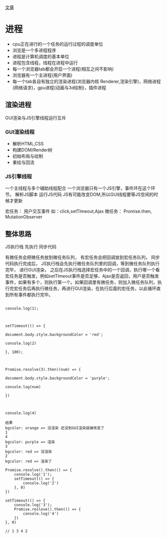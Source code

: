 [文章](https://nodejs.org/en/docs/guides/event-loop-timers-and-nexttick)

# 进程

- cpu正在进行的一个任务的运行过程的调度单位
- 浏览是一个多进程程序
- 进程是计算机调度的基本单位
- 进程包含线程，线程在进程中运行
- 每一个浏览器tab都会开启一个进程(相互之间不影响)
- 浏览器有一个主进程(用户界面)
- 每一个tab各自有独立的渲染进程(浏览器内核 Renderer,渲染引擎)，网络进程(网络请求)，gpu进程(动画与3d绘制)，插件进程
## 渲染进程

GUI渲染与JS引擎线程运行互斥
### GUI渲染线程

- 解析HTML,CSS
- 构建DOM/Render树
- 初始布局与绘制
- 重绘与回流
### JS引擎线程
一个主线程与多个辅助线程配合
一个浏览器只有一个JS引擎，事件环在这个环节。
解析JS脚本
运行JS代码
JS有可能改变DOM,所以GUI线程要等JS空闲的时候才更新

宏任务： 用户交互事件 如：click,setTImeout,Ajax
微任务： Promise.then, MutationObserver
## 整体思路
JS执行栈
先执行 同步代码

有微任务会把微任务放到微任务队列，
有宏任务会把回调放到宏任务队列，
同步代码执行完成后，
JS执行栈会先执行微任务队列里的回调，等到微任务队列执行完毕，
进行GUI渲染，
之后在JS执行栈选择宏任务中的一个回调，执行哪一个看宏任务是否触发，例如setTImeout事件是否足够，Ajax是否返回，用户是否触发事件，如果有多个，则执行第一个。如果回调里有微任务，则加入微任务队列，执行完宏任务后再执行微任务，再进行GUI渲染，在执行后面的宏任务，以此循环直到所有事件都执行完毕。

```document.body.style.backgroundColor = 'orange';

console.log(1);

  

setTimeout(() => {

document.body.style.backgroundColor = 'red';

console.log(2)

}, 100);

  

Promise.resolve(3).then((num) => {

document.body.style.backgroundColor = 'purple';

console.log(num)

})

  

console.log(4)

结果
bgcolor: orange => 没渲染 还没到GUI渲染就被改变了
1
4
bgcolor: purple => 渲染
3
bgcolor: red => 没渲染
2
bgcolor: red => 渲染了
```

```
Promise.resolve().then(() => {
	console.log('1');
	setTimeout(() => {
		console.log('2')
	}, 0)
})

setTimeout(() => {
	console.log('3');
	Promise.reslove().then(() => {
		console.log('4')
	})
}, 0)

// 1 3 4 2
```



